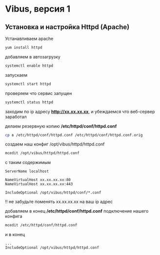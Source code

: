 # Vibus, версия 1
## Установка и настройка Httpd (Apache)

Устанавливаем apache
```bash
yum install httpd
```
добавляем в автозагрузку
```bash
systemctl enable httpd
```
запускаем
```bash
systemctl start httpd
```
проверяем что сервис запущен
```bash
systemctl status httpd
```
заходим по ip адресу **http://xx.xx.xx.xx**, и убеждаемся что веб-сервер заработал

делаем резервную копию **/etc/httpd/conf/httpd.conf**
```bash
cp в /etc/httpd/conf/httpd.conf /etc/httpd/conf/httpd.conf.orig
```
создаем наш конфиг /opt/vibus/httpd/httpd.conf
```bash
mcedit /opt/vibus/httpd/httpd.conf
```
с таким содержимым
```plain
ServerName localhost

NameVirtualHost xx.xx.xx.xx:80
NameVirtualHost xx.xx.xx.xx:443

IncludeOptional /opt/vibus/httpd/conf/*.conf
```
!! не забудьте поменять xx.xx.xx.xx на ваш ip адрес

добавляем в конец **/etc/httpd/conf/httpd.conf** подключение нашего конфига
```bash
mcedit /etc/httpd/conf/httpd.conf
```
и в конец
```plain
...
IncludeOptional /opt/vibus/httpd/httpd.conf
```

